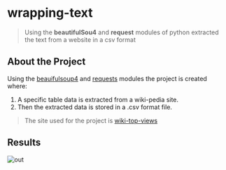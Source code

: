 # wrapping-text
>Using the **beautifulSou4** and **request** modules of python extracted the text from a website in a csv format 

## About the Project

Using the [beauifulsoup4](https://www.crummy.com/software/BeautifulSoup/bs4/doc/) and [requests](https://www.npmjs.com/package/request) modules the project is created where:
 1. A specific table data is extracted from a wiki-pedia site.
 2. Then the extracted data is stored in a .csv format file. 

> The site used for the project is [wiki-top-views](https://en.wikipedia.org/wiki/List_of_most-viewed_YouTube_videos)

## Results 
 ![out](https://cdn.discordapp.com/attachments/791693053488005120/935830743190495232/a.png)

 
